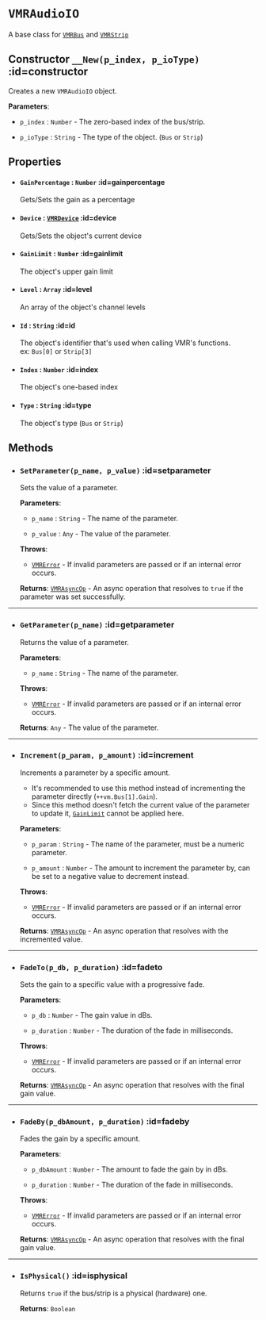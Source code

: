 # `VMRAudioIO`  <!-- {docsify-ignore-all} -->

  A base class for [`VMRBus`](/classes/vmrbus) and [`VMRStrip`](/classes/vmrstrip)
## Constructor `__New(p_index, p_ioType)` :id=constructor
  Creates a new `VMRAudioIO` object.

  **Parameters**:
  - `p_index` : `Number` - The zero-based index of the bus/strip.

  - `p_ioType` : `String` - The type of the object. (`Bus` or `Strip`)


## Properties
* #### `GainPercentage` : `Number` :id=gainpercentage
  Gets/Sets the gain as a percentage
* #### `Device` : [`VMRDevice`](/classes/vmrdevice) :id=device
  Gets/Sets the object's current device
* #### `GainLimit` : `Number` :id=gainlimit
  The object's upper gain limit
* #### `Level` : `Array` :id=level
  An array of the object's channel levels
* #### `Id` : `String` :id=id
  The object's identifier that's used when calling VMR's functions.    
  ex: `Bus[0]` or `Strip[3]`
* #### `Index` : `Number` :id=index
  The object's one-based index
* #### `Type` : `String` :id=type
  The object's type (`Bus` or `Strip`)

## Methods
* ### `SetParameter(p_name, p_value)` :id=setparameter
  Sets the value of a parameter.

  **Parameters**:
  - `p_name` : `String` - The name of the parameter.

  - `p_value` : `Any` - The value of the parameter.

  **Throws**:
  - [`VMRError`](/classes/vmrerror) - If invalid parameters are passed or if an internal error occurs.

  **Returns**: [`VMRAsyncOp`](/classes/vmrasyncop) - An async operation that resolves to `true` if the parameter was set successfully.


______
* ### `GetParameter(p_name)` :id=getparameter
  Returns the value of a parameter.

  **Parameters**:
  - `p_name` : `String` - The name of the parameter.

  **Throws**:
  - [`VMRError`](/classes/vmrerror) - If invalid parameters are passed or if an internal error occurs.

  **Returns**: `Any` - The value of the parameter.


______
* ### `Increment(p_param, p_amount)` :id=increment
  Increments a parameter by a specific amount.  
  - It's recommended to use this method instead of incrementing the parameter directly (`++vm.Bus[1].Gain`).
  - Since this method doesn't fetch the current value of the parameter to update it, [`GainLimit`](/classes/vmraudioio?id=gainlimit) cannot be applied here.

  **Parameters**:
  - `p_param` : `String` - The name of the parameter, must be a numeric parameter.

  - `p_amount` : `Number` - The amount to increment the parameter by, can be set to a negative value to decrement instead.

  **Throws**:
  - [`VMRError`](/classes/vmrerror) - If invalid parameters are passed or if an internal error occurs.

  **Returns**: [`VMRAsyncOp`](/classes/vmrasyncop) - An async operation that resolves with the incremented value.


______
* ### `FadeTo(p_db, p_duration)` :id=fadeto
  Sets the gain to a specific value with a progressive fade.

  **Parameters**:
  - `p_db` : `Number` - The gain value in dBs.

  - `p_duration` : `Number` - The duration of the fade in milliseconds.

  **Throws**:
  - [`VMRError`](/classes/vmrerror) - If invalid parameters are passed or if an internal error occurs.

  **Returns**: [`VMRAsyncOp`](/classes/vmrasyncop) - An async operation that resolves with the final gain value.


______
* ### `FadeBy(p_dbAmount, p_duration)` :id=fadeby
  Fades the gain by a specific amount.

  **Parameters**:
  - `p_dbAmount` : `Number` - The amount to fade the gain by in dBs.

  - `p_duration` : `Number` - The duration of the fade in milliseconds.

  **Throws**:
  - [`VMRError`](/classes/vmrerror) - If invalid parameters are passed or if an internal error occurs.

  **Returns**: [`VMRAsyncOp`](/classes/vmrasyncop) - An async operation that resolves with the final gain value.


______
* ### `IsPhysical()` :id=isphysical
  Returns `true` if the bus/strip is a physical (hardware) one.

  **Returns**: `Boolean`